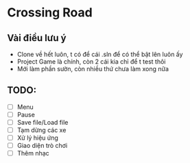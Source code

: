 # Crossing Road

## Vài điều lưu ý

- Clone về hết luôn, t có để cái .sln để có thể bật lên luôn ấy
- Project Game là chính, còn 2 cái kia chỉ để t test thôi
- Mới làm phần sườn, còn nhiều thứ chưa làm xong nữa

## TODO:

- [ ] Menu
- [ ] Pause
- [ ] Save file/Load file
- [ ] Tạm dừng các xe
- [ ] Xử lý hiệu ứng
- [ ] Giao diện trò chơi
- [ ] Thêm nhạc
